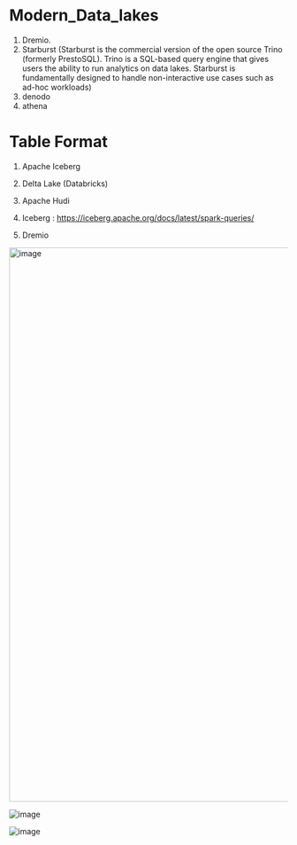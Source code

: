 # Modern_Data_lakes
1. Dremio. 
2. Starburst (Starburst is the commercial version of the open source Trino (formerly PrestoSQL). Trino is a SQL-based query engine that gives users the ability to run analytics on data lakes. Starburst is fundamentally designed to handle non-interactive use cases such as ad-hoc workloads)
3. denodo
4. athena


# Table Format
1. Apache Iceberg
2. Delta Lake (Databricks)
3. Apache Hudi

1. Iceberg : https://iceberg.apache.org/docs/latest/spark-queries/
1. Dremio

<img width="1000" alt="image" src="https://user-images.githubusercontent.com/5849522/226154947-21813dfa-7c0b-4e1b-8ab8-1972d1808a18.png">

![image](https://user-images.githubusercontent.com/5849522/226154722-a2b50e91-92df-41e2-af27-2094b887b516.png)


![image](https://user-images.githubusercontent.com/5849522/226155388-75f53ced-e029-44a4-89a3-b7a9fa2e832d.png)
